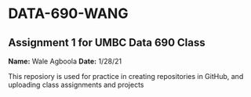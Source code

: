 # DATA-690-WANG

## Assignment 1 for UMBC Data 690 Class
**Name:** Wale Agboola
**Date:** 1/28/21

This reposiory is used for practice in creating repositories in GitHub, and uploading class assignments and projects
